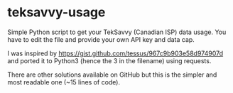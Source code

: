 # teksavvy-usage
Simple Python script to get your TekSavvy (Canadian ISP) data usage. You have to edit the file and provide your own API key and data cap.

I was inspired by https://gist.github.com/tessus/967c9b903e58d974907d and ported it to Python3 (hence the 3 in the filename) using requests.

There are other solutions available on GitHub but this is the simpler and most readable one (~15 lines of code).
